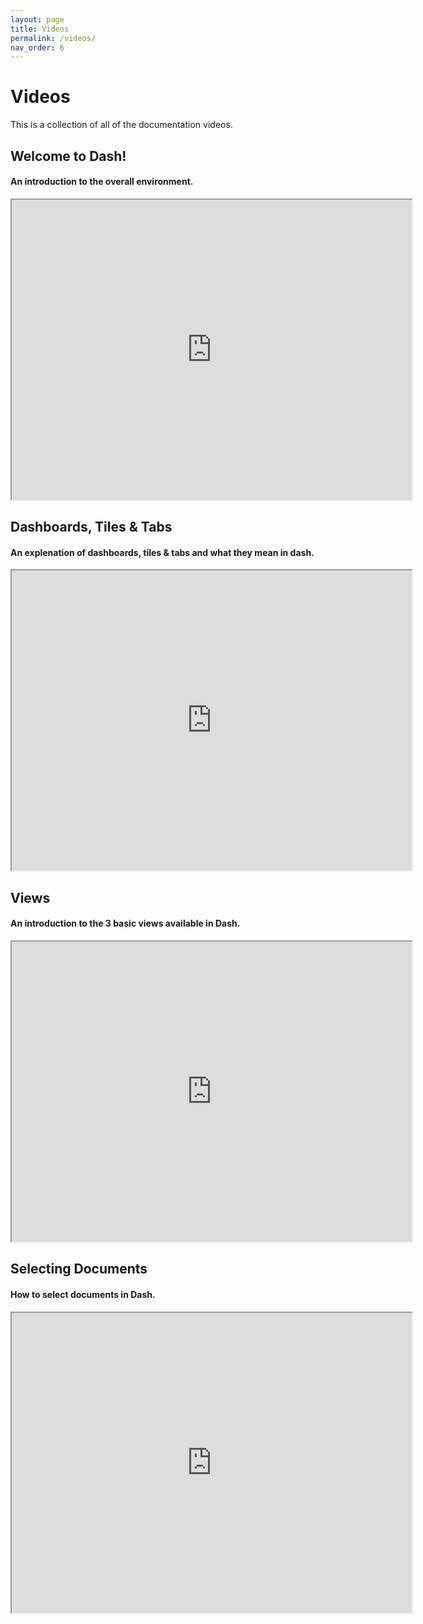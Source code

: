 ```yaml
---
layout: page
title: Videos
permalink: /videos/
nav_order: 6
---
```


# Videos

This is a collection of all of the documentation videos. 

## Welcome to Dash!

#### An introduction to the overall environment. 

<iframe src="https://drive.google.com/file/d/1hzoaU-VZBnIk1y4aOYQkbuCobunOCMd6/preview" width="640" height="480" allow="autoplay"></iframe>


## Dashboards, Tiles & Tabs

#### An explenation of dashboards, tiles & tabs and what they mean in dash. 

<iframe src="https://drive.google.com/file/d/1-LDsG36vURzBNGueNkX7xZVpY4Wflf5v/preview" width="640" height="480" allow="autoplay"></iframe>

## Views

#### An introduction to the 3 basic views available in Dash. 

<iframe src="https://drive.google.com/file/d/1aepMLRz9_oGsYTG1ZY8n1uJDqL8bX3IX/preview" width="640" height="480" allow="autoplay"></iframe>

## Selecting Documents

#### How to select documents in Dash. 

<iframe src="https://drive.google.com/file/d/1P0oC6gUnRs79GWN3buydguY3kmRsZP9A/preview" width="640" height="480" allow="autoplay"></iframe>
